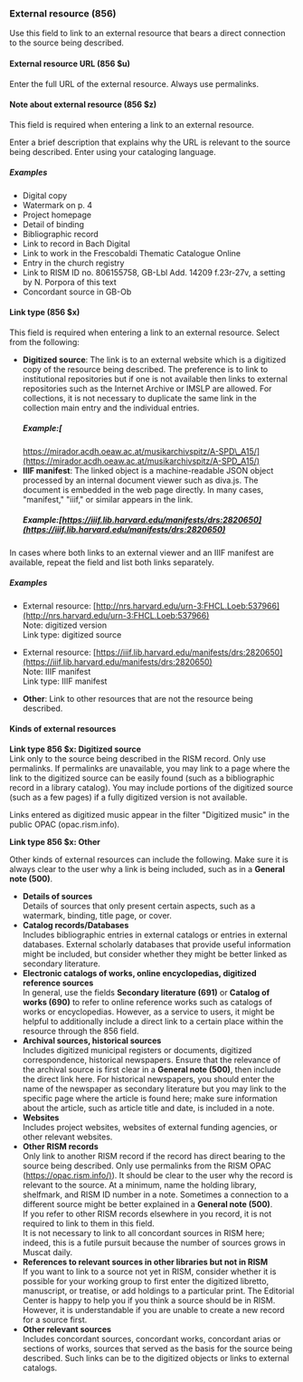 ### External resource (856)

Use this field to link to an external resource that bears a direct connection to the source being described.

#### External resource URL (856 $u)

Enter the full URL of the external resource. Always use permalinks.

#### Note about external resource (856 $z)

This field is required when entering a link to an external resource.

Enter a brief description that explains why the URL is relevant to the source being described. Enter using your
cataloging language.

##### Examples

- Digital copy
- Watermark on p. 4
- Project homepage
- Detail of binding
- Bibliographic record
- Link to record in Bach Digital
- Link to work in the Frescobaldi Thematic Catalogue Online
- Entry in the church registry
- Link to RISM ID no. 806155758, GB-Lbl Add. 14209 f.23r-27v, a setting by N. Porpora of this text
- Concordant source in GB-Ob

#### Link type (856 $x)

This field is required when entering a link to an external resource. Select from the following:

- **Digitized source**: The link is to an external website which is a digitized copy of the resource being described.
  The preference is to link to institutional repositories but if one is not available then links to external
  repositories such as the Internet Archive or IMSLP are allowed. For collections, it is not necessary to duplicate the
  same link in the collection main entry and the individual entries.  
  ##### Example:[  
  https://mirador.acdh.oeaw.ac.at/musikarchivspitz/A-SPD\_A15/](https://mirador.acdh.oeaw.ac.at/musikarchivspitz/A-SPD_A15/)
- **IIIF manifest**: The linked object is a machine-readable JSON object processed by an internal document viewer such
  as diva.js. The document is embedded in the web page directly. In many cases, "manifest," "iiif," or similar appears
  in the link.  
  ##### Example:[https://iiif.lib.harvard.edu/manifests/drs:2820650](https://iiif.lib.harvard.edu/manifests/drs:2820650)

In cases where both links to an external viewer and an IIIF manifest are available, repeat the field and list both links
separately.

##### Examples

- External resource: [http://nrs.harvard.edu/urn-3:FHCL.Loeb:537966](http://nrs.harvard.edu/urn-3:FHCL.Loeb:537966)  
  Note: digitized version  
  Link type: digitized source
- External
  resource: [https://iiif.lib.harvard.edu/manifests/drs:2820650](https://iiif.lib.harvard.edu/manifests/drs:2820650)  
  Note: IIIF manifest  
  Link type: IIIF manifest

- **Other**: Link to other resources that are not the resource being described.

#### Kinds of external resources

**Link type 856 $x: Digitized source**  
Link only to the source being described in the RISM record. Only use permalinks. If permalinks are unavailable, you may
link to a page where the link to the digitized source can be easily found (such as a bibliographic record in a library
catalog). You may include portions of the digitized source (such as a few pages) if a fully digitized version is not
available.

Links entered as digitized music appear in the filter "Digitized music" in the public OPAC (opac.rism.info).

**Link type 856 $x: Other**

Other kinds of external resources can include the following. Make sure it is always clear to the user why a link is
being included, such as in a **General note (500)**.

- **Details of sources**  
  Details of sources that only present certain aspects, such as a watermark, binding, title page, or cover.
- **Catalog records/Databases**  
  Includes bibliographic entries in external catalogs or entries in external databases. External scholarly databases
  that provide useful information might be included, but consider whether they might be better linked as secondary
  literature.
- **Electronic catalogs of works, online encyclopedias, digitized reference sources**  
  In general, use the fields **Secondary literature (691)** or **Catalog of works (690)** to refer to online reference
  works such as catalogs of works or encyclopedias. However, as a service to users, it might be helpful to additionally
  include a direct link to a certain place within the resource through the 856 field.
- **Archival sources, historical sources**  
  Includes digitized municipal registers or documents, digitized correspondence, historical newspapers. Ensure that the
  relevance of the archival source is first clear in a **General note (500)**, then include the direct link here. For
  historical newspapers, you should enter the name of the newspaper as secondary literature but you may link to the
  specific page where the article is found here; make sure information about the article, such as article title and
  date, is included in a note.
- **Websites**  
  Includes project websites, websites of external funding agencies, or other relevant websites.
- **Other RISM records**  
  Only link to another RISM record if the record has direct bearing to the source being described. Only use permalinks
  from the RISM OPAC ([https://opac.rism.info/)](https://opac.rism.info/)). It should be clear to the user why the
  record is relevant to the source. At a minimum, name the holding library, shelfmark, and RISM ID number in a note.
  Sometimes a connection to a different source might be better explained in a **General note (500)**.   
  If you refer to other RISM records elsewhere in you record, it is not required to link to them in this field.  
  It is not necessary to link to all concordant sources in RISM here; indeed, this is a futile pursuit because the
  number of sources grows in Muscat daily.
- **References to relevant sources in other libraries but not in RISM**  
  If you want to link to a source not yet in RISM, consider whether it is possible for your working group to first enter
  the digitized libretto, manuscript, or treatise, or add holdings to a particular print. The Editorial Center is happy
  to help you if you think a source should be in RISM. However, it is understandable if you are unable to create a new
  record for a source first.
- **Other relevant sources**  
  Includes concordant sources, concordant works, concordant arias or sections of works, sources that served as the basis
  for the source being described. Such links can be to the digitized objects or links to external catalogs.

